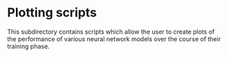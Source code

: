 # Plotting scripts

This subdirectory contains scripts which allow the user to create plots of the performance of various neural network models over the course of their training phase.

